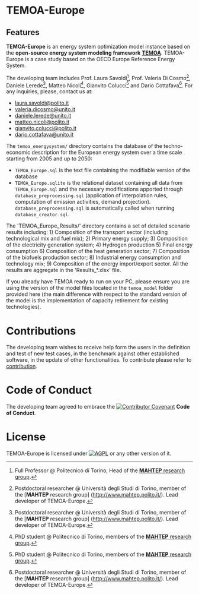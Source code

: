 # TEMOA-Europe

## Features

**TEMOA-Europe** is an energy system optimization model instance based on the **open-source energy system modeling framework** [**TEMOA**](https://temoacloud.com/). TEMOA-Europe is a case study based on the OECD Europe Reference Energy System.

The developing team includes Prof. Laura Savoldi[^1], Prof. Valeria Di Cosmo[^2], Daniele Lerede[^2], Matteo Nicoli[^3], Gianvito Colucci[^3] and Dario Cottafava[^2]. For any inquiries, please, contact us at:
* laura.savoldi@polito.it
* valeria.dicosmo@unito.it
* daniele.lerede@unito.it
* matteo.nicoli@polito.it
* gianvito.colucci@polito.it
* dario.cottafava@unito.it

[^1]: Full Professor @ Politecnico di Torino, Head of the [**MAHTEP** research group](http://www.mahtep.polito.it/).
[^2]: Postdoctoral researcher @ Università degli Studi di Torino, member of the [**MAHTEP** research group] (http://www.mahtep.polito.it/). Lead developer of TEMOA-Europe.
[^3]: PhD student @ Politecnico di Torino, members of the [**MAHTEP** research group](http://www.mahtep.polito.it/).

The `temoa_energysystem/` directory contains the database of the techno-economic description for the European energy system over a time scale starting from 2005 and up to 2050:

 - `TEMOA_Europe.sql` is the text file containing the modifiable version of the database
 - `TEMOA_Europe.sqlite` is the relational dataset containing all data from `TEMOA_Europe.sql` and the necessary modifications apported through `database_preprocessing.sql` (application of interpolation rules, computation of emission activities, demand projection). `database_preprocessing.sql` is automatically called when running `database_creator.sql`.

The 'TEMOA_Europe_Results/' directory contains a set of detailed scenario results including: 1) Composition of the transport sector (including technological mix and fuel mix); 2) Primary energy supply; 3) Composition of the electricity generation system; 4) Hydrogen production 5) Final energy consumption 6) Composition of the heat generation sector; 7) Composition of the biofuels production sector; 8) Industrial energy consumption and technology mix; 9) Composition of the energy import/export sector. All the results are aggregate in the 'Results_*.xlsx' file.
   
If you already have TEMOA ready to run on your PC, please ensure you are using the version of the model files located in the `temoa_model` folder provided here (the main difference with respect to the standard version of the model is the implementation of capacity retirement for existing technologies).

# Contributions

The developing team wishes to receive help form the users in the definition and test of new test cases, in the benchmark against other established software, in the update of other functionalities.
To contribute please refer to [contribution](CONTRIBUTION.md).

# Code of Conduct

The developing team agreed to embrace the [![Contributor Covenant](https://img.shields.io/badge/Contributor%20Covenant-2.1-4baaaa.svg)](CODE_OF_CONDUCT.md) **Code of Conduct**.
 
 # License
 TEMOA-Europe is licensed under [![AGPL](https://www.gnu.org/graphics/agplv3-with-text-100x42.png)](LICENSE) or any other version of it.
